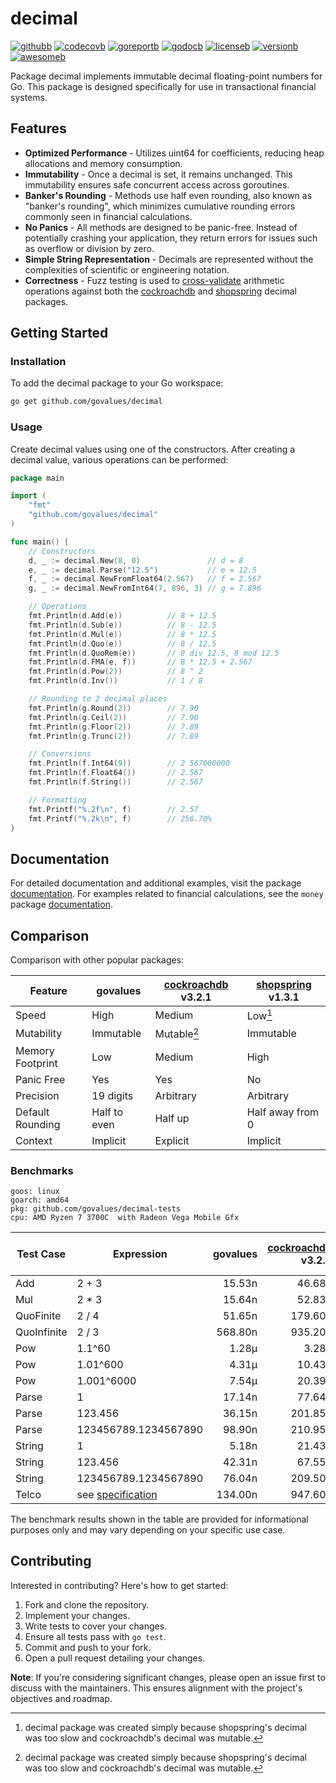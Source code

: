 # decimal

[![githubb]][github]
[![codecovb]][codecov]
[![goreportb]][goreport]
[![godocb]][godoc]
[![licenseb]][license]
[![versionb]][version]
[![awesomeb]][awesome]

Package decimal implements immutable decimal floating-point numbers for Go.
This package is designed specifically for use in transactional financial systems.

## Features

- **Optimized Performance** - Utilizes uint64 for coefficients, reducing heap
  allocations and memory consumption.
- **Immutability** - Once a decimal is set, it remains unchanged.
  This immutability ensures safe concurrent access across goroutines.
- **Banker's Rounding** - Methods use half even rounding, also known as "banker's rounding",
  which minimizes cumulative rounding errors commonly seen in financial calculations.
- **No Panics** - All methods are designed to be panic-free.
  Instead of potentially crashing your application, they return errors for issues
  such as overflow or division by zero.
- **Simple String Representation** - Decimals are represented without the complexities
  of scientific or engineering notation.
- **Correctness** - Fuzz testing is used to [cross-validate] arithmetic operations
  against both the [cockroachdb] and [shopspring] decimal packages.

## Getting Started

### Installation

To add the decimal package to your Go workspace:

```bash
go get github.com/govalues/decimal
```

### Usage

Create decimal values using one of the constructors.
After creating a decimal value, various operations can be performed:

```go
package main

import (
    "fmt"
    "github.com/govalues/decimal"
)

func main() {
    // Constructors
    d, _ := decimal.New(8, 0)               // d = 8
    e, _ := decimal.Parse("12.5")           // e = 12.5
    f, _ := decimal.NewFromFloat64(2.567)   // f = 2.567
    g, _ := decimal.NewFromInt64(7, 896, 3) // g = 7.896

    // Operations
    fmt.Println(d.Add(e))          // 8 + 12.5
    fmt.Println(d.Sub(e))          // 8 - 12.5
    fmt.Println(d.Mul(e))          // 8 * 12.5
    fmt.Println(d.Quo(e))          // 8 / 12.5
    fmt.Println(d.QuoRem(e))       // 8 div 12.5, 8 mod 12.5
    fmt.Println(d.FMA(e, f))       // 8 * 12.5 + 2.567
    fmt.Println(d.Pow(2))          // 8 ^ 2
    fmt.Println(d.Inv())           // 1 / 8

    // Rounding to 2 decimal places
    fmt.Println(g.Round(2))        // 7.90
    fmt.Println(g.Ceil(2))         // 7.90
    fmt.Println(g.Floor(2))        // 7.89
    fmt.Println(g.Trunc(2))        // 7.89

    // Conversions
    fmt.Println(f.Int64(9))        // 2 567000000
    fmt.Println(f.Float64())       // 2.567
    fmt.Println(f.String())        // 2.567

    // Formatting
    fmt.Printf("%.2f\n", f)        // 2.57
    fmt.Printf("%.2k\n", f)        // 256.70%
}
```

## Documentation

For detailed documentation and additional examples, visit the package
[documentation](https://pkg.go.dev/github.com/govalues/decimal#pkg-examples).
For examples related to financial calculations, see the `money` package
[documentation](https://pkg.go.dev/github.com/govalues/money#pkg-examples).

## Comparison

Comparison with other popular packages:

| Feature          | govalues     | [cockroachdb] v3.2.1 | [shopspring] v1.3.1 |
| ---------------- | ------------ | -------------------- | ------------------- |
| Speed            | High         | Medium               | Low[^reason]        |
| Mutability       | Immutable    | Mutable[^reason]     | Immutable           |
| Memory Footprint | Low          | Medium               | High                |
| Panic Free       | Yes          | Yes                  | No                  |
| Precision        | 19 digits    | Arbitrary            | Arbitrary           |
| Default Rounding | Half to even | Half up              | Half away from 0    |
| Context          | Implicit     | Explicit             | Implicit            |

[^reason]: decimal package was created simply because shopspring's decimal was
too slow and cockroachdb's decimal was mutable.

### Benchmarks

```text
goos: linux
goarch: amd64
pkg: github.com/govalues/decimal-tests
cpu: AMD Ryzen 7 3700C  with Radeon Vega Mobile Gfx 
```

| Test Case   | Expression           | govalues | [cockroachdb] v3.2.1 | [shopspring] v1.3.1 | govalues vs cockroachdb | govalues vs shopspring |
| ----------- | -------------------- | -------: | -------------------: | ------------------: | ----------------------: | ---------------------: |
| Add         | 2 + 3                |   15.53n |               46.68n |             142.30n |                +200.45% |               +816.00% |
| Mul         | 2 * 3                |   15.64n |               52.83n |             137.35n |                +237.76% |               +778.20% |
| QuoFinite   | 2 / 4                |   51.65n |              179.60n |             619.40n |                +247.76% |              +1099.34% |
| QuoInfinite | 2 / 3                |  568.80n |              935.20n |            2749.00n |                 +64.43% |               +383.30% |
| Pow         | 1.1^60               |    1.28µ |                3.28µ |              16.03µ |                +156.99% |              +1156.09% |
| Pow         | 1.01^600             |    4.31µ |               10.43µ |              37.00µ |                +142.15% |               +758.69% |
| Pow         | 1.001^6000           |    7.54µ |               20.39µ |             651.51µ |                +170.58% |              +8544.78% |
| Parse       | 1                    |   17.14n |               77.64n |             129.15n |                +353.00% |               +653.50% |
| Parse       | 123.456              |   36.15n |              201.85n |             235.25n |                +458.37% |               +550.76% |
| Parse       | 123456789.1234567890 |   98.90n |              210.95n |             475.05n |                +113.30% |               +380.33% |
| String      | 1                    |    5.18n |               21.43n |             208.00n |                +313.99% |              +3918.16% |
| String      | 123.456              |   42.31n |               67.55n |             226.55n |                 +59.66% |               +435.52% |
| String      | 123456789.1234567890 |   76.04n |              209.50n |             329.95n |                +175.49% |               +333.89% |
| Telco       | see [specification]  |  134.00n |              947.60n |            3945.50n |                +607.13% |              +2844.40% |

The benchmark results shown in the table are provided for informational purposes only and may vary depending on your specific use case.

## Contributing

Interested in contributing? Here's how to get started:

1. Fork and clone the repository.
1. Implement your changes.
1. Write tests to cover your changes.
1. Ensure all tests pass with `go test`.
1. Commit and push to your fork.
1. Open a pull request detailing your changes.

**Note**: If you're considering significant changes, please open an issue first to
discuss with the maintainers.
This ensures alignment with the project's objectives and roadmap.

[codecov]: https://codecov.io/gh/govalues/decimal
[codecovb]: https://img.shields.io/codecov/c/github/govalues/decimal/main?color=brightcolor
[goreport]: https://goreportcard.com/report/github.com/govalues/decimal
[goreportb]: https://goreportcard.com/badge/github.com/govalues/decimal
[github]: https://github.com/govalues/decimal/actions/workflows/go.yml
[githubb]: https://img.shields.io/github/actions/workflow/status/govalues/decimal/go.yml
[godoc]: https://pkg.go.dev/github.com/govalues/decimal#section-documentation
[godocb]: https://img.shields.io/badge/go.dev-reference-blue
[version]: https://go.dev/dl
[versionb]: https://img.shields.io/github/go-mod/go-version/govalues/decimal?label=go
[license]: https://en.wikipedia.org/wiki/MIT_License
[licenseb]: https://img.shields.io/github/license/govalues/decimal?color=blue
[awesome]: https://github.com/avelino/awesome-go#financial
[awesomeb]: https://awesome.re/mentioned-badge.svg
[cockroachdb]: https://pkg.go.dev/github.com/cockroachdb/apd
[shopspring]: https://pkg.go.dev/github.com/shopspring/decimal
[specification]: https://speleotrove.com/decimal/telcoSpec.html
[cross-validate]: https://github.com/govalues/decimal-tests/blob/main/decimal_fuzz_test.go

